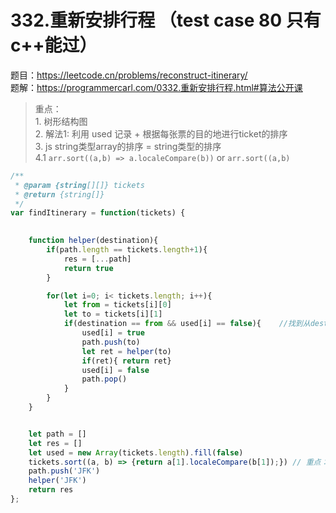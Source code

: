 # 332.重新安排行程 （test case 80 只有c++能过）

题目：https://leetcode.cn/problems/reconstruct-itinerary/     
题解：https://programmercarl.com/0332.重新安排行程.html#算法公开课        

> 重点：    
    1. 树形结构图     
    2. 解法1: 利用 used 记录 + 根据每张票的目的地进行ticket的排序     
    3. js string类型array的排序  = string类型的排序             
        4.1 `arr.sort((a,b) => a.localeCompare(b))` or `arr.sort((a,b)`

```js
/**
 * @param {string[][]} tickets
 * @return {string[]}
 */
var findItinerary = function(tickets) {
    

    function helper(destination){
        if(path.length == tickets.length+1){
            res = [...path]
            return true 
        }

        for(let i=0; i< tickets.length; i++){
            let from = tickets[i][0]
            let to = tickets[i][1]
            if(destination == from && used[i] == false){    //找到从destination开始的并且没有使用过的票
                used[i] = true
                path.push(to)
                let ret = helper(to)
                if(ret){ return ret}
                used[i] = false 
                path.pop()
            }
        }
    }


    let path = []
    let res = []
    let used = new Array(tickets.length).fill(false)
    tickets.sort((a, b) => {return a[1].localeCompare(b[1]);}) // 重点：排序 
    path.push('JFK')
    helper('JFK')
    return res
};

```
